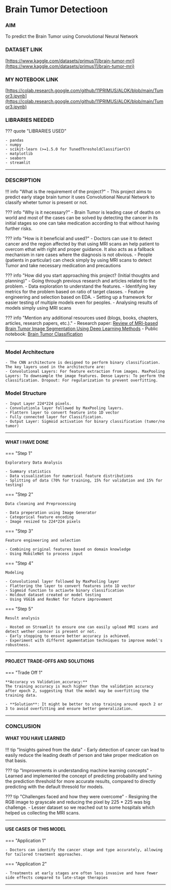 # Brain Tumor Detectioon

### AIM 

To predict the Brain Tumor using Convolutional Neural Network

### DATASET LINK 

[https://www.kaggle.com/datasets/primus11/brain-tumor-mri](https://www.kaggle.com/datasets/primus11/brain-tumor-mri)

### MY NOTEBOOK LINK 

[https://colab.research.google.com/github/11PRIMUS/ALOK/blob/main/Tumor3.ipynb](https://colab.research.google.com/github/11PRIMUS/ALOK/blob/main/Tumor3.ipynb)

### LIBRARIES NEEDED 

??? quote "LIBRARIES USED"

    - pandas
    - numpy
    - scikit-learn (>=1.5.0 for TunedThresholdClassifierCV)
    - matplotlib
    - seaborn
    - streamlit

--- 

### DESCRIPTION 

!!! info "What is the requirement of the project?"
    - This project aims to predict early stage brain tumor it uses Convolutional Neural Network to classify wheter tumor is present or not.

??? info "Why is it necessary?"
    - Brain Tumor is leading case of deaths on world and most of the cases can be solved by detecting the cancer in its initial stages so one can take medication according to that without having further risks.

??? info "How is it beneficial and used?"
    - Doctors can use it to detect cancer and the region affected by that using MRI scans an help patient to overcom ethat with right and proper guidance. It also acts as a fallback mechanism in rare cases where the diagnosis is not obvious.
    - People (patients in particular) can check simply by using MRI scans to detect Tumor and take necessary medication and precautions

??? info "How did you start approaching this project? (Initial thoughts and planning)"
    - Going through previous research and articles related to the problem.
    - Data exploration to understand the features. 
    - Identifying key metrics for the problem based on ratio of target classes.
    - Feature engineering and selection based on EDA.
    - Setting up a framework for easier testing of multiple models even for peoples.
    - Analysing results of models simply using MRI scans

??? info "Mention any additional resources used (blogs, books, chapters, articles, research papers, etc.)."
    - Research paper: [Review of MRI-based Brain Tumor Image Segmentation Using Deep Learning Methods](https://www.sciencedirect.com/science/article/pii/S187705091632587X)
    - Public notebook: [Brain Tumor Classification](https://colab.research.google.com/github/11PRIMUS/ALOK/blob/main/Tumor3.ipynb)

--- 

### Model Architecture
    - The CNN architecture is designed to perform binary classification. The key layers used in the architecture are:
    - Convolutional Layers: For feature extraction from images. MaxPooling Layers: To downsample the image features. Dense Layers: To perform the classification. Dropout: For regularization to prevent overfitting.
### Model Structure
    - Input Layer 224*224 pixels.
    - Convolutionla layer followed by MaxPooling layers.
    - Flattern layer to convert feature into 1D vector
    - Fully connected layer for Classification.
    - Output Layer: Sigmoid activation for binary classification (tumor/no tumor)


--- 


#### WHAT I HAVE DONE 

=== "Step 1"

    Exploratory Data Analysis

    - Summary statistics
    - Data visualization for numerical feature distributions
    - Splitting of data (70% for training, 15% for validation and 15% for testing)

=== "Step 2"

    Data cleaning and Preprocessing

    - Data preperation using Image Generator
    - Categorical feature encoding
    - Image resized to 224*224 pixels

=== "Step 3"

    Feature engineering and selection

    - Combining original features based on domain knowledge
    - Using MobileNet to process input

=== "Step 4"

    Modeling

    - Convolutional layer followed by MaxPooling layer
    - Flattering the layer to convert features into 1D vector
    - Sigmoid function to actiavte binary classification
    - Holdout dataset created or model testing
    - Using VGG16 and ResNet for future improvement

=== "Step 5"

    Result analysis

    - Hosted on Streamlit to ensure one can easily upload MRI scans and detect wether canncer is present or not.
    - Early stopping to ensure better accuracy is achieved.
    - Experiment with differnt agumentation techniques to improve model's robustness.

--- 

#### PROJECT TRADE-OFFS AND SOLUTIONS 

=== "Trade Off 1"

    **Accuracy vs Validation_accuracy:**
    The training accuracy is much higher than the validation accuracy after epoch 2, suggesting that the model may be overfitting the training data.

    - **Solution**: It might be better to stop training around epoch 2 or 3 to avoid overfitting and ensure better generalization.





--- 

### CONCLUSION 

#### WHAT YOU HAVE LEARNED 

!!! tip "Insights gained from the data"
    - Early detection of cancer can lead to easily reduce the leading death of person and take proper medication on that basis.

??? tip "Improvements in understanding machine learning concepts"
    - Learned and implemented the concept of predicting probability and tuning the prediction threshold for more accurate results, compared to directly predicting with the default thresold for models.

??? tip "Challenges faced and how they were overcome"
    - Resigning the RGB image to grayscale and reducing the pixel by 225 * 225 was big challenge. 
    - Lesser dataset so we reached out to some hospitals which helped us collecting the MRI scans.

--- 

#### USE CASES OF THIS MODEL 

=== "Application 1"

    - Doctors can identify the cancer stage and type accurately, allowing for tailored treatment approaches.

=== "Application 2"

    - Treatments at early stages are often less invasive and have fewer side effects compared to late-stage therapies

--- 


